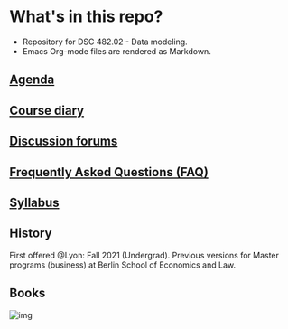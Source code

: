 

# What's in this repo?

-   Repository for DSC 482.02 - Data modeling.
-   Emacs Org-mode files are rendered as Markdown.


## [Agenda](https://github.com/birkenkrahe/mod482/blob/main/agenda.md)


## [Course diary](https://github.com/birkenkrahe/mod482/blob/main/diary.md)


## [Discussion forums](https://github.com/birkenkrahe/mod482/discussions)


## [Frequently Asked Questions (FAQ)](https://github.com/birkenkrahe/mod482/blob/main/FAQ.md)


## [Syllabus](https://github.com/birkenkrahe/mod482/blob/main/syllabus.md)


## History

First offered @Lyon: Fall 2021 (Undergrad). Previous versions for
Master programs (business) at Berlin School of Economics and Law.


## Books

![img](https://github.com/birkenkrahe/ai482/blob/main/1_overview/img/books.jpg)

